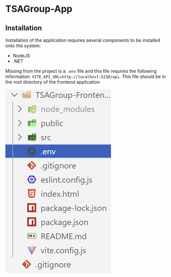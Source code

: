# TSAGroup-App

## Installation

Installation of the application requires several components to be installed onto the system:

- NodeJS
- .NET

Missing from the project is a `.env` file and this file requires the following information:
`
VITE_API_URL=http://localhost:5230/api
`. This file should be in the root directory of the frontend application

![Location for the .env file](image.png)